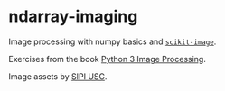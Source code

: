 # ndarray-imaging

Image processing with numpy basics and [`scikit-image`](https://scikit-image.org/docs/dev/install.html#install-via-pip).

Exercises from the book [Python 3 Image Processing](https://g.co/kgs/KmM7Jq).

Image assets by [SIPI USC](http://sipi.usc.edu/database/).


